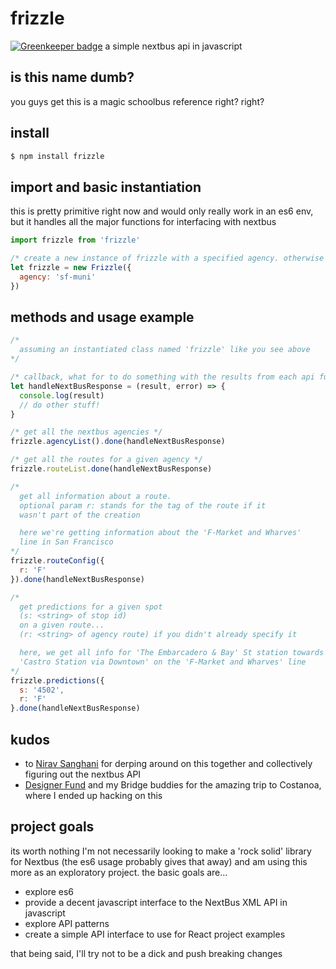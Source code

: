 # frizzle

[![Greenkeeper badge](https://badges.greenkeeper.io/kdoh/frizzle.svg)](https://greenkeeper.io/)
a simple nextbus api in javascript

## is this name dumb?
you guys get this is a magic schoolbus reference right? right?

## install

```sh
$ npm install frizzle
```

## import and basic instantiation
this is pretty primitive right now and would only really work in an es6 env, but it handles all the major functions for interfacing with nextbus

```js
import frizzle from 'frizzle'

/* create a new instance of frizzle with a specified agency. otherwise it defaults to sf-muni cause thats where I live */
let frizzle = new Frizzle({
  agency: 'sf-muni'
})
```

## methods and usage example

```js
/*
  assuming an instantiated class named 'frizzle' like you see above
*/

/* callback, what for to do something with the results from each api function */
let handleNextBusResponse = (result, error) => {
  console.log(result)
  // do other stuff!
}

/* get all the nextbus agencies */
frizzle.agencyList().done(handleNextBusResponse)

/* get all the routes for a given agency */
frizzle.routeList.done(handleNextBusResponse)

/*
  get all information about a route.
  optional param r: stands for the tag of the route if it
  wasn't part of the creation

  here we're getting information about the 'F-Market and Wharves'
  line in San Francisco
*/
frizzle.routeConfig({
  r: 'F'
}).done(handleNextBusResponse)

/*
  get predictions for a given spot
  (s: <string> of stop id)
  on a given route...
  (r: <string> of agency route) if you didn't already specify it

  here, we get all info for 'The Embarcadero & Bay' St station towards
  'Castro Station via Downtown' on the 'F-Market and Wharves' line
*/
frizzle.predictions({
  s: '4502',
  r: 'F'
}.done(handleNextBusResponse)

```

## kudos

- to [Nirav Sanghani](twitter.com/iamnirav) for derping around on this together and
collectively figuring out the nextbus API
- [Designer Fund](http://designerfund.com/) and my Bridge buddies for the amazing trip to Costanoa, where I ended up hacking on this

## project goals
its worth nothing I'm not necessarily looking to make a 'rock solid' library for Nextbus (the es6 usage probably gives that away) and am using this more as an exploratory project. the basic goals are...

- explore es6
- provide a decent javascript interface to the NextBus XML API in javascript
- explore API patterns
- create a simple API interface to use for React project examples

that being said, I'll try not to be a dick and push breaking changes
